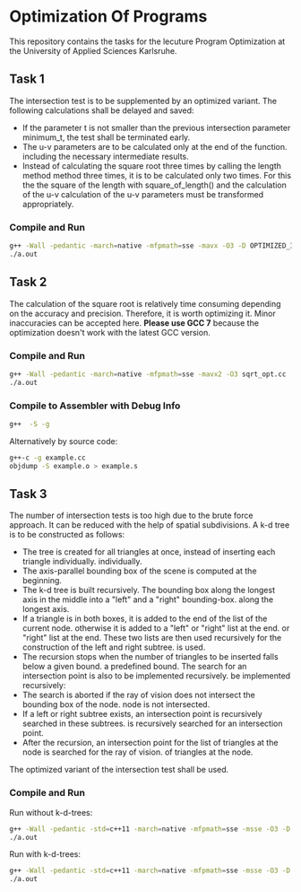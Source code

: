 # Optimization Of Programs

This repository contains the tasks for the lecuture Program Optimization at the University of Applied Sciences Karlsruhe.

## Task 1

The intersection test is to be supplemented by an optimized variant.
The following calculations shall be delayed and saved:

- If the parameter t is not smaller than the previous intersection parameter
minimum_t, the test shall be terminated early.
- The u-v parameters are to be calculated only at the end of the function.
including the necessary intermediate results.
- Instead of calculating the square root three times by calling the length method
method three times, it is to be calculated only two times. For this the
the square of the length with square_of_length() and the calculation of the u-v
calculation of the u-v parameters must be transformed appropriately.

### Compile and Run

```bash
g++ -Wall -pedantic -march=native -mfpmath=sse -mavx -O3 -D OPTIMIZED_INTERSECTS raytracer.cc statistics.cc
./a.out
```

## Task 2

The calculation of the square root is relatively time consuming depending on the accuracy and precision. Therefore, it is worth optimizing it. Minor inaccuracies can be accepted here. **Please use GCC 7** because the optimization doesn't work with the latest GCC version.

### Compile and Run

```bash
g++ -Wall -pedantic -march=native -mfpmath=sse -mavx2 -O3 sqrt_opt.cc
./a.out
```

### Compile to Assembler with Debug Info

```bash
g++  -S -g
```

Alternatively by source code:

```bash
g++-c -g example.cc
objdump -S example.o > example.s
```

## Task 3

The number of intersection tests is too high due to the brute force approach.
It can be reduced with the help of spatial subdivisions.
A k-d tree is to be constructed as follows:

- The tree is created for all triangles at once, instead of inserting each triangle individually.
individually.
- The axis-parallel bounding box of the scene is computed at the beginning.
- The k-d tree is built recursively. The bounding box along the
longest axis in the middle into a "left" and a "right" bounding-box.
along the longest axis.
- If a triangle is in both boxes, it is added to the end of the list of the current node.
otherwise it is added to a "left" or "right" list at the end.
or "right" list at the end. These two lists are then
used recursively for the construction of the left and right subtree.
is used.
- The recursion stops when the number of triangles to be inserted falls below a given bound.
a predefined bound.
The search for an intersection point is also to be implemented recursively.
be implemented recursively:
- The search is aborted if the ray of vision does not intersect the bounding box of the node.
node is not intersected.
- If a left or right subtree exists, an intersection point is recursively searched in these subtrees.
is recursively searched for an intersection point.
- After the recursion, an intersection point for the list of triangles at the node is searched for the ray of vision.
of triangles at the node.

The optimized variant of the intersection test shall be used.

### Compile and Run

Run without k-d-trees:

```bash
g++ -Wall -pedantic -std=c++11 -march=native -mfpmath=sse -msse -O3 -D OPTIMIZED_INTERSECTS raytracer.cc statistics.cc kdtree.cc
./a.out
```

Run with k-d-trees:

```bash
g++ -Wall -pedantic -std=c++11 -march=native -mfpmath=sse -msse -O3 -D OPTIMIZED_INTERSECTS -D USE_KDTREE raytracer.cc statistics.cc kdtree.cc
./a.out
```
